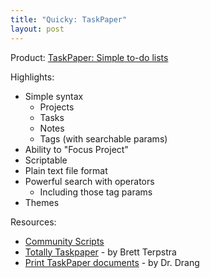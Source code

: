 ```yaml
---
title: "Quicky: TaskPaper"
layout: post
---
```


Product: [TaskPaper: Simple to-do lists](http://www.hogbaysoftware.com/products/taskpaper)

Highlights:

- Simple syntax
    - Projects
    - Tasks
    - Notes
    - Tags (with searchable params)
- Ability to "Focus Project"
- Scriptable
- Plain text file format
- Powerful search with operators
    - Including those tag params
- Themes

Resources:

- [Community Scripts](http://www.hogbaysoftware.com/wiki/TaskPaperAppleScripts)
- [Totally Taskpaper](http://brettterpstra.com/2011/09/14/totally-taskpaper/) - by Brett Terpstra
- [Print TaskPaper documents](https://github.com/drdrang/tp-planner) - by Dr. Drang
